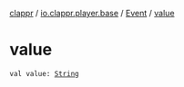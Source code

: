 [clappr](../../index.md) / [io.clappr.player.base](../index.md) / [Event](index.md) / [value](.)

# value

`val value: `[`String`](https://kotlinlang.org/api/latest/jvm/stdlib/kotlin/-string/index.html)
